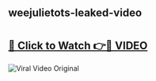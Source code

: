 ## weejulietots-leaked-video 

# <h2><a href="http://freeplayer.one?title=weejulietots-leaked-video&ref=21J">🔗 Click to Watch 👉🔴 VIDEO</a></h2>

<a href="http://freeplayer.one?title=weejulietots-leaked-video&ref=21J" rel="nofollow" data-target="animated-image.originalLink"><img src="https://i.ibb.co.com/xMMVF88/686577567.gif" alt="Viral Video Original" style="max-width: 100%; display: inline-block;" data-target="animated-image.originalImage"></a>

